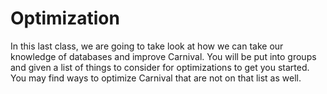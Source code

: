# Optimization

In this last class, we are going to take look at how we can take our knowledge of databases and improve Carnival.  You will be put into groups and given a list of things to consider for optimizations to get you started.  You may find ways to optimize Carnival that are not on that list as well.

